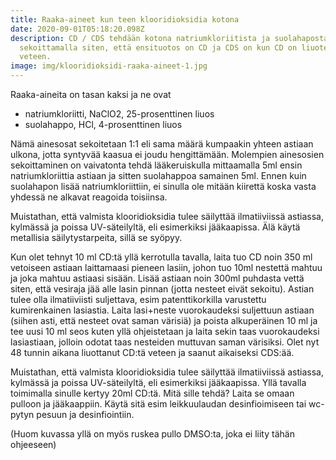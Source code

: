 ```yaml
---
title: Raaka-aineet kun teen klooridioksidia kotona
date: 2020-09-01T05:18:20.098Z
description: CD / CDS tehdään kotona natriumkloriitista ja suolahaposta 1:1
  sekoittamalla siten, että ensituotos on CD ja CDS on kun CD on liuotettu
  veteen.
image: img/klooridioksidi-raaka-aineet-1.jpg
---
```

Raaka-aineita on tasan kaksi ja ne ovat

* natriumkloriitti, NaClO2, 25-prosenttinen liuos
* suolahappo, HCl, 4-prosenttinen liuos

Nämä ainesosat sekoitetaan 1:1 eli sama määrä kumpaakin yhteen astiaan ulkona, jotta syntyvää kaasua ei joudu hengittämään. Molempien ainesosien sekoittaminen on vaivatonta tehdä lääkeruiskulla mittaamalla 5ml ensin natriumkloriittia astiaan ja sitten suolahappoa samainen 5ml. Ennen kuin suolahapon lisää natriumkloriittiin, ei sinulla ole mitään kiirettä koska vasta yhdessä ne alkavat reagoida toisiinsa.

Muistathan, että valmista klooridioksidia tulee säilyttää ilmatiiviissä astiassa, kylmässä ja poissa UV-säteilyltä, eli esimerkiksi jääkaapissa. Älä käytä metallisia säilytystarpeita, sillä se syöpyy.

Kun olet tehnyt 10 ml CD:tä yllä kerrotulla tavalla, laita tuo CD noin 350 ml vetoiseen astiaan laittamaasi pieneen lasiin, johon tuo 10ml nestettä mahtuu ja joka mahtuu astiaasi sisään.  Lisää astiaan noin 300ml puhdasta vettä siten, että vesiraja jää alle lasin pinnan (jotta nesteet eivät sekoitu). Astian tulee olla ilmatiiviisti suljettava, esim patenttikorkilla varustettu kumirenkainen lasiastia. Laita lasi+neste vuorokaudeksi suljettuun astiaan (siihen asti, että nesteet ovat saman värisiä) ja poista alkuperäinen 10 ml ja tee uusi 10 ml seos kuten yllä ohjeistetaan ja laita sekin taas vuorokaudeksi lasiastiaan, jolloin odotat taas nesteiden muttuvan saman värisiksi. Olet nyt 48 tunnin aikana liuottanut CD:tä veteen ja saanut aikaiseksi CDS:ää.

Muistathan, että valmista klooridioksidia tulee säilyttää ilmatiiviissä astiassa, kylmässä ja poissa UV-säteilyltä, eli esimerkiksi jääkaapissa. Yllä tavalla toimimalla sinulle kertyy 20ml CD:tä. Mitä sille tehdä? Laita se omaan pulloon ja jääkaappiin. Käytä sitä esim leikkuulaudan desinfioimiseen tai wc-pytyn pesuun ja desinfiointiin.

(Huom kuvassa yllä on myös ruskea pullo DMSO:ta, joka ei liity tähän ohjeeseen)